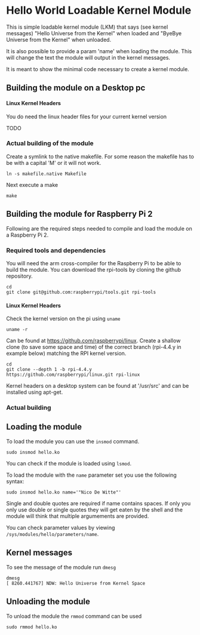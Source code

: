# Hello World Loadable Kernel Module

This is simple loadable kernel module (LKM) that says (see kernel messages) "Hello Universe from the Kernel" when loaded and "ByeBye Universe from the Kernel" when unloaded.

It is also possible to provide a param 'name' when loading the module. This will change the text the module will output in the kernel messages.

It is meant to show the minimal code necessary to create a kernel module.

## Building the module on a Desktop pc

#### Linux Kernel Headers

You do need the linux header files for your current kernel version

TODO

### Actual building of the module

Create a symlink to the native makefile. For some reason the makefile has to be with a capital 'M' or it will not work.

```shell
ln -s makefile.native Makefile
```

Next execute a make

```shell
make
```

## Building the module for Raspberry Pi 2

Following are the required steps needed to compile and load the module on a Raspberry Pi 2.

### Required tools and dependencies

You will need the arm cross-compiler for the Raspberry Pi to be able to build the module. You can download the rpi-tools by cloning the github repository.

```shell
cd
git clone git@github.com:raspberrypi/tools.git rpi-tools
```

#### Linux Kernel Headers

Check the kernel version on the pi using `uname`

```shell
uname -r
```

Can be found at https://github.com/raspberrypi/linux. Create a shallow clone (to save some space and time) of the correct branch (rpi-4.4.y in example below) matching the RPI kernel version.

```shell
cd
git clone --depth 1 -b rpi-4.4.y https://github.com/raspberrypi/linux.git rpi-linux
```

Kernel headers on a desktop system can be found at '/usr/src' and can be installed using apt-get.

### Actual building

## Loading the module

To load the module you can use the `insmod` command.

```shell
sudo insmod hello.ko
```

You can check if the module is loaded using `lsmod`.

To load the module with the `name` parameter set you use the following syntax:

```shell
sudo insmod hello.ko name='"Nico De Witte"'
```

Single and double quotes are required if name contains spaces. If only you only use double or single quotes they will get eaten by the shell and the module will think that multiple argumements are provided.

You can check parameter values by viewing `/sys/modules/hello/parameters/name`.

## Kernel messages

To see the message of the module run `dmesg`

```shell
dmesg
[ 8260.441767] NDW: Hello Universe from Kernel Space
```

## Unloading the module

To unload the module the `rmmod` command can be used

```shell
sudo rmmod hello.ko
```